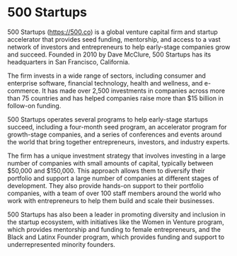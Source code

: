 # 500 Startups

500 Startups (<https://500.co>) is a global venture capital firm and startup accelerator that provides seed funding, mentorship, and access to a vast network of investors and entrepreneurs to help early-stage companies grow and succeed. Founded in 2010 by Dave McClure, 500 Startups has its headquarters in San Francisco, California.

The firm invests in a wide range of sectors, including consumer and enterprise software, financial technology, health and wellness, and e-commerce. It has made over 2,500 investments in companies across more than 75 countries and has helped companies raise more than $15 billion in follow-on funding.

500 Startups operates several programs to help early-stage startups succeed, including a four-month seed program, an accelerator program for growth-stage companies, and a series of conferences and events around the world that bring together entrepreneurs, investors, and industry experts.

The firm has a unique investment strategy that involves investing in a large number of companies with small amounts of capital, typically between $50,000 and $150,000. This approach allows them to diversify their portfolio and support a large number of companies at different stages of development. They also provide hands-on support to their portfolio companies, with a team of over 100 staff members around the world who work with entrepreneurs to help them build and scale their businesses.

500 Startups has also been a leader in promoting diversity and inclusion in the startup ecosystem, with initiatives like the Women in Venture program, which provides mentorship and funding to female entrepreneurs, and the Black and Latinx Founder program, which provides funding and support to underrepresented minority founders.
